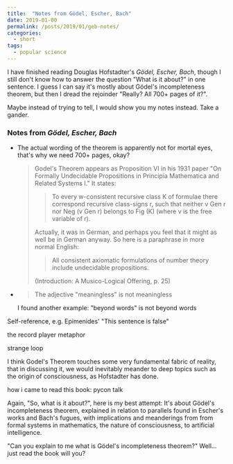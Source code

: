 ```yaml
---
title:  "Notes from Gödel, Escher, Bach"
date: 2019-01-00
permalink: /posts/2019/01/geb-notes/
categories: 
  - short
tags:
  - popular science
---
```

I have finished reading Douglas Hofstadter's _Gödel, Escher, Bach_, though I still don't know how to answer the question "What is it about?" in one sentence. I guess I can say it's mostly about Gödel's incompleteness theorem, but then I dread the rejoinder "Really? All 700+ pages of it?".

Maybe instead of trying to tell, I would show you my notes instead. Take a gander. 

### Notes from _Gödel, Escher, Bach_  
- The actual wording of the theorem is apparently not for mortal eyes, that's why we need 700+ pages, okay?
  <blockquote>Godel's   Theorem   appears   as   Proposition   VI   in   his   1931   paper   "On   Formally Undecidable Propositions in Principia Mathematica and Related Systems I." It states:  
  <blockquote>To  every  w-consistent  recursive  class  K  of  formulae  there  correspond  recursive  class-signs r, such that neither v Gen r nor  Neg (v Gen r) belongs to Fig (K) (where v is the free variable of r).</blockquote>  
  Actually,  it  was  in  German,  and  perhaps  you  feel  that it might as well be in German anyway. So here is a paraphrase in more normal English:   
  <blockquote>All consistent axiomatic formulations of number theory include undecidable propositions.</blockquote> 
  (Introduction: A Musico-Logical Offering, p. 25)
</blockquote>

- <blockquote>The adjective "meaningless" is not meaningless  </blockquote> 
  I found another example: "beyond words" is not beyond words

Self-reference, e.g. Epimenides' "This sentence is false"

the record player metaphor

strange loop

I think Godel's Theorem touches some very fundamental fabric of reality, that in discussing it, we would inevitably meander to deep topics such as the origin of consciousness, as Hofstadter has done.

how i came to read this book: pycon talk

Again, "So, what is it about?", here is my best attempt: It's about Gödel's incompleteness theorem, explained in relation to parallels found in Escher's works and Bach's fugues, with implications and meanderings from from formal systems in mathematics, the nature of consciousness, to artificial intelligence.

"Can you explain to me what is Gödel's incompleteness theorem?" Well... just read the book will you?
